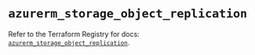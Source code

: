 # `azurerm_storage_object_replication`

Refer to the Terraform Registry for docs: [`azurerm_storage_object_replication`](https://registry.terraform.io/providers/hashicorp/azurerm/4.13.0/docs/resources/storage_object_replication).
